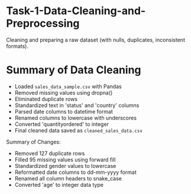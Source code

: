 # Task-1-Data-Cleaning-and-Preprocessing
Cleaning and preparing a raw dataset (with nulls, duplicates, inconsistent formats).
# Summary of Data Cleaning

- Loaded `sales_data_sample.csv` with Pandas
- Removed missing values using dropna()
- Eliminated duplicate rows
- Standardized text in 'status' and 'country' columns
- Parsed date columns to datetime format
- Renamed columns to lowercase with underscores
- Converted 'quantityordered' to integer
- Final cleaned data saved as `cleaned_sales_data.csv`

Summary of Changes:
- Removed 127 duplicate rows
- Filled 95 missing values using forward fill
- Standardized gender values to lowercase
- Reformatted date columns to dd-mm-yyyy format
- Renamed all column headers to snake_case
- Converted 'age' to integer data type
